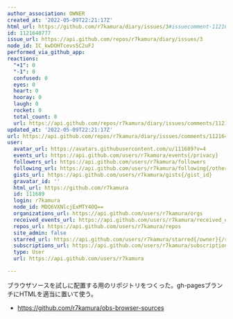 ```yaml
---
author_association: OWNER
created_at: '2022-05-09T22:21:17Z'
html_url: https://github.com/r7kamura/diary/issues/3#issuecomment-1121640777
id: 1121640777
issue_url: https://api.github.com/repos/r7kamura/diary/issues/3
node_id: IC_kwDOHTcevs5C2uFJ
performed_via_github_app: 
reactions:
  "+1": 0
  "-1": 0
  confused: 0
  eyes: 0
  heart: 0
  hooray: 0
  laugh: 0
  rocket: 0
  total_count: 0
  url: https://api.github.com/repos/r7kamura/diary/issues/comments/1121640777/reactions
updated_at: '2022-05-09T22:21:17Z'
url: https://api.github.com/repos/r7kamura/diary/issues/comments/1121640777
user:
  avatar_url: https://avatars.githubusercontent.com/u/111689?v=4
  events_url: https://api.github.com/users/r7kamura/events{/privacy}
  followers_url: https://api.github.com/users/r7kamura/followers
  following_url: https://api.github.com/users/r7kamura/following{/other_user}
  gists_url: https://api.github.com/users/r7kamura/gists{/gist_id}
  gravatar_id: ''
  html_url: https://github.com/r7kamura
  id: 111689
  login: r7kamura
  node_id: MDQ6VXNlcjExMTY4OQ==
  organizations_url: https://api.github.com/users/r7kamura/orgs
  received_events_url: https://api.github.com/users/r7kamura/received_events
  repos_url: https://api.github.com/users/r7kamura/repos
  site_admin: false
  starred_url: https://api.github.com/users/r7kamura/starred{/owner}{/repo}
  subscriptions_url: https://api.github.com/users/r7kamura/subscriptions
  type: User
  url: https://api.github.com/users/r7kamura

---
```

ブラウザソースを試しに配置する用のリポジトリをつくった。gh-pagesブランチにHTMLを適当に置いて使う。

- https://github.com/r7kamura/obs-browser-sources